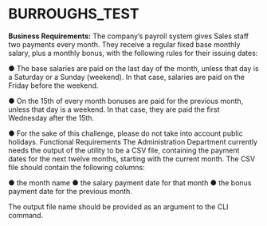 # BURROUGHS_TEST

**Business Requirements:**
The company’s payroll system gives Sales staff two payments every month. They receive a regular
fixed base monthly salary, plus a monthly bonus, with the following rules for their issuing dates:

● The base salaries are paid on the last day of the month, unless that day is a Saturday or a
Sunday (weekend). In that case, salaries are paid on the Friday before the weekend.

● On the 15th of every month bonuses are paid for the previous month, unless that day is a
weekend. In that case, they are paid the first Wednesday after the 15th.

● For the sake of this challenge, please do not take into account public holidays.
Functional Requirements
The Administration Department currently needs the output of the utility to be a CSV file,
containing the payment dates for the next twelve months, starting with the current month. The
CSV file should contain the following columns:

● the month name
● the salary payment date for that month
● the bonus payment date for the previous month.

The output file name should be provided as an argument to the CLI command.
